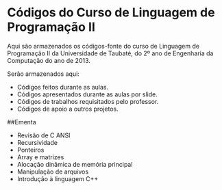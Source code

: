 Códigos do Curso de Linguagem de Programação II
===============================================

Aqui são armazenados os códigos-fonte do curso de Linguagem de Programação II da Universidade de Taubaté,
do 2º ano de Engenharia da Computação do ano de 2013.

Serão armazenados aqui:
* Códigos feitos durante as aulas.
* Códigos apresentados durante as aulas por slide.
* Códigos de trabalhos requisitados pelo professor.
* Códigos de apoio a outros projetos.

##Ementa
* Revisão de C ANSI
* Recursividade
* Ponteiros
* Array e matrizes
* Alocação dinâmica de memória principal
* Manipulação de arquivos
* Introdução à linguagem C++